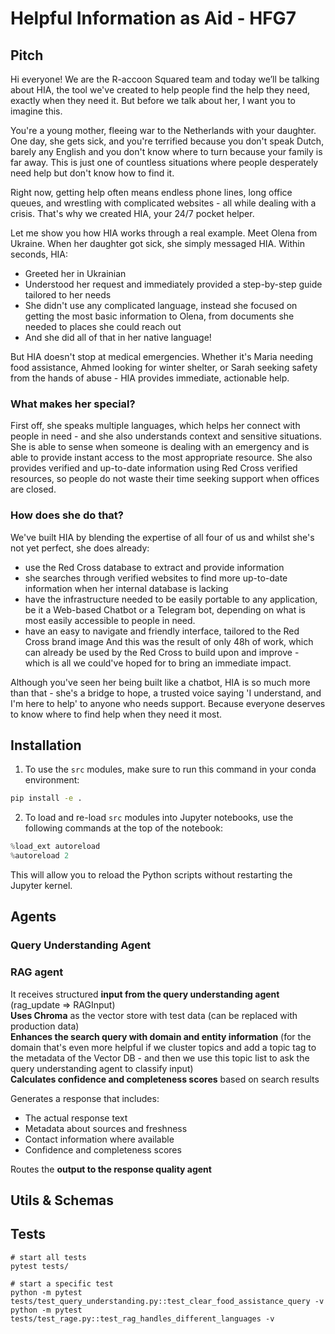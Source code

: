 # Helpful Information as Aid - HFG7

## Pitch
Hi everyone! We are the R-accoon Squared team and today we’ll be talking about HIA, the tool we've created to help people find the help they need, exactly when they need it. But before we talk about her, I want you to imagine this.

You're a young mother, fleeing war to the Netherlands with your daughter. One day, she gets sick, and you're terrified because you don't speak Dutch, barely any English and you don't know where to turn because your family is far away. This is just one of countless situations where people desperately need help but don't know how to find it.

Right now, getting help often means endless phone lines, long office queues, and wrestling with complicated websites - all while dealing with a crisis. That's why we created HIA, your 24/7 pocket helper.

Let me show you how HIA works through a real example. Meet Olena from Ukraine. When her daughter got sick, she simply messaged HIA. Within seconds, HIA:
* Greeted her in Ukrainian
* Understood her request and immediately provided a step-by-step guide tailored to her needs
* She didn't use any complicated language, instead she focused on getting the most basic information to Olena, from documents she needed to places she could reach out
* And she did all of that in her native language!

But HIA doesn't stop at medical emergencies. Whether it's Maria needing food assistance, Ahmed looking for winter shelter, or Sarah seeking safety from the hands of abuse - HIA provides immediate, actionable help.

### What makes her special?
First off, she speaks multiple languages, which helps her connect with people in need - and she also understands context and sensitive situations. She is able to sense when someone is dealing with an emergency and is able to provide instant access to the most appropriate resource. She also provides verified and up-to-date information using Red Cross verified resources, so people do not waste their time seeking support when offices are closed.

### How does she do that?
We've built HIA by blending the expertise of all four of us and whilst she's not yet perfect, she does already:
* use the Red Cross database to extract and provide information
* she searches through verified websites to find more up-to-date information when her internal database is lacking
* have the infrastructure needed to be easily portable to any application, be it a Web-based Chatbot or a Telegram bot, depending on what is most easily accessible to people in need.
* have an easy to navigate and friendly interface, tailored to the Red Cross brand image
And this was the result of only 48h of work, which can already be used by the Red Cross to build upon and improve - which is all we could've hoped for to bring an immediate impact.

Although you've seen her being built like a chatbot, HIA is so much more than that - she's a bridge to hope, a trusted voice saying 'I understand, and I'm here to help' to anyone who needs support. Because everyone deserves to know where to find help when they need it most.

## Installation

1. To use the `src` modules, make sure to run this command in your conda environment:
```bash
pip install -e .
```

2. To load and re-load `src` modules into Jupyter notebooks, use the following commands at the top of the notebook:
```python
%load_ext autoreload
%autoreload 2
```
This will allow you to reload the Python scripts without restarting the Jupyter kernel.

## Agents

### Query Understanding Agent

### RAG agent
It receives structured **input from the query understanding agent** (rag_update => RAGInput)\
**Uses Chroma** as the vector store with test data (can be replaced with production data) \
**Enhances the search query with domain and entity information** (for the domain that's even more helpful if we cluster
topics and add a topic tag to the metadata of the Vector DB - and then we use this topic list to ask the
query understanding agent to classify input) \
**Calculates confidence and completeness scores** based on search results

Generates a response that includes:

- The actual response text
- Metadata about sources and freshness
- Contact information where available
- Confidence and completeness scores

Routes the **output to the response quality agent**

## Utils & Schemas

## Tests

```
# start all tests
pytest tests/

# start a specific test
python -m pytest tests/test_query_understanding.py::test_clear_food_assistance_query -v
python -m pytest tests/test_rage.py::test_rag_handles_different_languages -v
```
